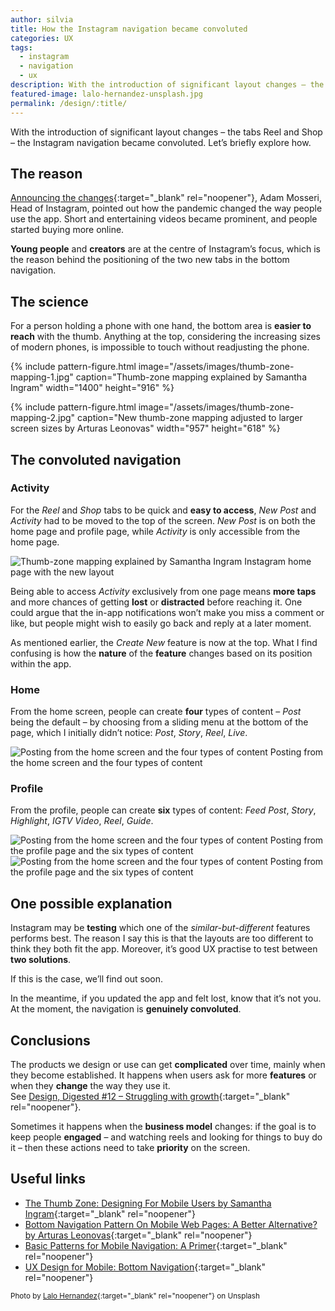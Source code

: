 ```yaml
---
author: silvia
title: How the Instagram navigation became convoluted
categories: UX
tags:
  - instagram
  - navigation
  - ux
description: With the introduction of significant layout changes – the tabs Reel and Shop – the Instagram navigation became convoluted. Let's briefly explore how.
featured-image: lalo-hernandez-unsplash.jpg
permalink: /design/:title/
---
```

With the introduction of significant layout changes – the tabs Reel and Shop – the Instagram navigation became convoluted. Let’s briefly explore how.

<!--more-->

## The reason

[Announcing the changes](https://about.instagram.com/blog/announcements/introducing-reels-and-shop-tabs){:target="_blank" rel="noopener"}, Adam Mosseri, Head of Instagram, pointed out how the pandemic changed the way people use the app. Short and entertaining videos became prominent, and people started buying more online.

**Young people** and **creators** are at the centre of Instagram’s focus, which is the reason behind the positioning of the two new tabs in the bottom navigation.

## The science

For a person holding a phone with one hand, the bottom area is **easier to reach** with the thumb. Anything at the top, considering the increasing sizes of modern phones, is impossible to touch without readjusting the phone.

{% include pattern-figure.html image="/assets/images/thumb-zone-mapping-1.jpg" caption="Thumb-zone mapping explained by Samantha Ingram" width="1400" height="916" %}

{% include pattern-figure.html image="/assets/images/thumb-zone-mapping-2.jpg" caption="New thumb-zone mapping adjusted to larger screen sizes by Arturas Leonovas" width="957" height="618" %}

## The convoluted navigation

### Activity

For the _Reel_ and _Shop_ tabs to be quick and **easy to access**, _New Post_ and _Activity_ had to be moved to the top of the screen. _New Post_ is on both the home page and profile page, while _Activity_ is only accessible from the home page.

![Thumb-zone mapping explained by Samantha Ingram](/assets/images/instagram-feed.jpg)
Instagram home page with the new layout

Being able to access _Activity_ exclusively from one page means **more taps** and more chances of getting **lost** or **distracted** before reaching it. One could argue that the in-app notifications won’t make you miss a comment or like, but people might wish to easily go back and reply at a later moment.

As mentioned earlier, the _Create New_ feature is now at the top. What I find confusing is how the **nature** of the **feature** changes based on its position within the app.

### Home

From the home screen, people can create **four** types of content – _Post_ being the default – by choosing from a sliding menu at the bottom of the page, which I initially didn’t notice: _Post_, _Story_, _Reel_, _Live_.

![Posting from the home screen and the four types of content](/assets/images/instagram-post.jpg)
Posting from the home screen and the four types of content

### Profile

From the profile, people can create **six** types of content: _Feed Post_, _Story_, _Highlight_, _IGTV Video_, _Reel_, _Guide_.

![Posting from the home screen and the four types of content](/assets/images/instagram-add.jpg)
Posting from the profile page and the six types of content
![Posting from the home screen and the four types of content](/assets/images/instagram-post-types.jpg)
Posting from the profile page and the six types of content

## One possible explanation

Instagram may be **testing** which one of the _similar-but-different_ features performs best. The reason I say this is that the layouts are too different to think they both fit the app. Moreover, it’s good UX practise to test between **two solutions**.

If this is the case, we’ll find out soon.

In the meantime, if you updated the app and felt lost, know that it’s not you. At the moment, the navigation is **genuinely convoluted**.

## Conclusions

The products we design or use can get **complicated** over time, mainly when they become established. It happens when users ask for more **features** or when they **change** the way they use it.  
See [Design, Digested #12 – Struggling with growth](https://silviamaggidesign.com/2020/10/26/design-digested-12-social-media-issues-complicated-products-and-redesigning-capitalism/){:target="_blank" rel="noopener"}.

Sometimes it happens when the **business model** changes: if the goal is to keep people **engaged** – and watching reels and looking for things to buy do it – then these actions need to take **priority** on the screen.

## Useful links

* [The Thumb Zone: Designing For Mobile Users by Samantha Ingram](https://www.smashingmagazine.com/2016/09/the-thumb-zone-designing-for-mobile-users/){:target="_blank" rel="noopener"}
* [Bottom Navigation Pattern On Mobile Web Pages: A Better Alternative? by Arturas Leonovas](https://www.smashingmagazine.com/2019/08/bottom-navigation-pattern-mobile-web-pages/){:target="_blank" rel="noopener"}
* [Basic Patterns for Mobile Navigation: A Primer](https://www.nngroup.com/articles/mobile-navigation-patterns/){:target="_blank" rel="noopener"}
* [UX Design for Mobile: Bottom Navigation](https://uxplanet.org/perfect-bottom-navigation-for-mobile-app-effabbb98c0f){:target="_blank" rel="noopener"}

<small>Photo by [Lalo Hernandez](https://unsplash.com/photos/r34cKhbEDCU){:target="_blank" rel="noopener"} on Unsplash</small>
